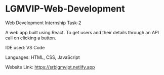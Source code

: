 # LGMVIP-Web-Development

Web Development Internship Task-2

A web app built using React. To get users and their details through an API call on clicking a button.

IDE used: VS Code

Languages: HTML, CSS, JavaScript

Website Link: https://srblgmvipt.netlify.app
